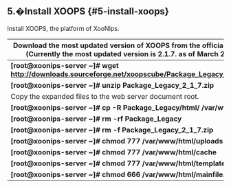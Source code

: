 ## 5.�Install XOOPS {#5-install-xoops}

Install XOOPS, the platform of XooNIps.

| Download the most updated version of XOOPS from the official website.(Currently the most updated version is 2.1.7\. as of March 2009.) |
| --- |
| **[root@xoonips-server ~]# wget http://downloads.sourceforge.net/xoopscube/Package_Legacy_2_1_7.zip** |
| **[root@xoonips-server ~]# unzip Package_Legacy_2_1_7.zip** | ← Expand the downloaded files. |
| Copy the expanded files to the web server document root. |
| **[root@xoonips-server ~]# cp -R Package_Legacy/html/ /var/www/** |
| **[root@xoonips-server ~]# rm -rf Package_Legacy** | ← Delete the expanded directories. |
| **[root@xoonips-server ~]# rm -f Package_Legacy_2_1_7.zip** | ← Delete the downloaded files. |
| **[root@xoonips-server ~]# chmod 777 /var/www/html/uploads** | ← Change permissions. |
| **[root@xoonips-server ~]# chmod 777 /var/www/html/cache** | ← Change permissions. |
| **[root@xoonips-server ~]# chmod 777 /var/www/html/templates_c** | ← Change permissions. |
| **[root@xoonips-server ~]# chmod 666 /var/www/html/mainfile.php** | ← Change permissions. |